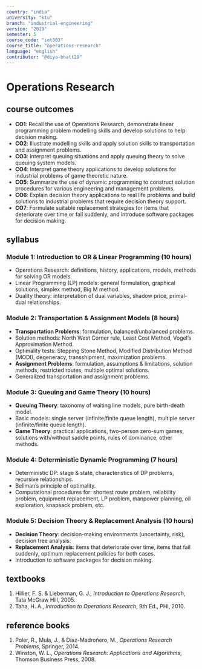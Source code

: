 ```yaml
---
country: "india"
university: "ktu"
branch: "industrial-engineering"
version: "2019"
semester: 5
course_code: "iet303"
course_title: "operations-research"
language: "english"
contributor: "@diya-bhatt29"
---
```


# Operations Research

## course outcomes

- **CO1**: Recall the use of Operations Research, demonstrate linear programming problem modelling skills and develop solutions to help decision making.  
- **CO2**: Illustrate modelling skills and apply solution skills to transportation and assignment problems.  
- **CO3**: Interpret queuing situations and apply queuing theory to solve queuing system models.  
- **CO4**: Interpret game theory applications to develop solutions for industrial problems of game theoretic nature.  
- **CO5**: Summarize the use of dynamic programming to construct solution procedures for various engineering and management problems.  
- **CO6**: Explain decision theory applications to real life problems and build solutions to industrial problems that require decision theory support.  
- **CO7**: Formulate suitable replacement strategies for items that deteriorate over time or fail suddenly, and introduce software packages for decision making.  

## syllabus

### Module 1: Introduction to OR & Linear Programming (10 hours)
- Operations Research: definitions, history, applications, models, methods for solving OR models.  
- Linear Programming (LP) models: general formulation, graphical solutions, simplex method, Big M method.  
- Duality theory: interpretation of dual variables, shadow price, primal-dual relationships.  

### Module 2: Transportation & Assignment Models (8 hours)
- **Transportation Problems**: formulation, balanced/unbalanced problems.  
- Solution methods: North West Corner rule, Least Cost Method, Vogel’s Approximation Method.  
- Optimality tests: Stepping Stone Method, Modified Distribution Method (MODI), degeneracy, transshipment, maximization problems.  
- **Assignment Problems**: formulation, assumptions & limitations, solution methods, restricted routes, multiple optimal solutions.  
- Generalized transportation and assignment problems.  

### Module 3: Queuing and Game Theory (10 hours)
- **Queuing Theory**: taxonomy of waiting line models, pure birth-death model.  
- Basic models: single server (infinite/finite queue length), multiple server (infinite/finite queue length).  
- **Game Theory**: practical applications, two-person zero-sum games, solutions with/without saddle points, rules of dominance, other methods.  

### Module 4: Deterministic Dynamic Programming (7 hours)
- Deterministic DP: stage & state, characteristics of DP problems, recursive relationships.  
- Bellman’s principle of optimality.  
- Computational procedures for: shortest route problem, reliability problem, equipment replacement, LP problem, manpower planning, oil exploration, knapsack problem, etc.  

### Module 5: Decision Theory & Replacement Analysis (10 hours)
- **Decision Theory**: decision-making environments (uncertainty, risk), decision tree analysis.  
- **Replacement Analysis**: items that deteriorate over time, items that fail suddenly, optimum replacement policies for both cases.  
- Introduction to software packages for decision making.  

## textbooks

1. Hillier, F. S. & Lieberman, G. J., *Introduction to Operations Research*, Tata McGraw Hill, 2005.  
2. Taha, H. A., *Introduction to Operations Research*, 9th Ed., PHI, 2010.  

## reference books

1. Poler, R., Mula, J., & Díaz-Madroñero, M., *Operations Research Problems*, Springer, 2014.  
2. Winston, W. L., *Operations Research: Applications and Algorithms*, Thomson Business Press, 2008.  
